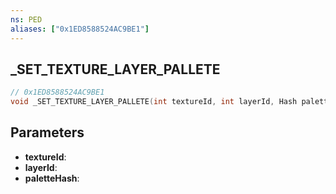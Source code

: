```yaml
---
ns: PED
aliases: ["0x1ED8588524AC9BE1"]
---
```

## _SET_TEXTURE_LAYER_PALLETE

```c
// 0x1ED8588524AC9BE1
void _SET_TEXTURE_LAYER_PALLETE(int textureId, int layerId, Hash paletteHash);
```

## Parameters
* **textureId**:
* **layerId**:
* **paletteHash**:
